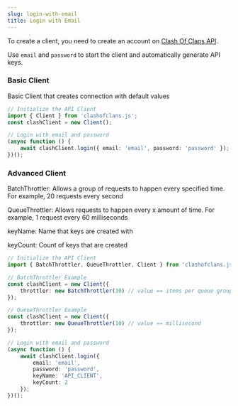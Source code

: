 ```yaml
---
slug: login-with-email
title: Login with Email
---
```


To create a client, you need to create an account on [Clash Of Clans API](https://developer.clashofclans.com/#/getting-started).

Use `email` and `password` to start the client and automatically generate API keys.

### Basic Client

Basic Client that creates connection with default values

```ts
// Initialize the API Client
import { Client } from 'clashofclans.js';
const clashClient = new Client();

// Login with email and password
(async function () {
    await clashClient.login({ email: 'email', password: 'password' });
})();
```

### Advanced Client

BatchThrottler: Allows a group of requests to happen every specified time.
For example, 20 requests every second

QueueThrottler: Allows requests to happen every x amount of time.
For example, 1 request every 60 milliseconds

keyName: Name that keys are created with

keyCount: Count of keys that are created

```ts
// Initialize the API Client
import { BatchThrottler, QueueThrottler, Client } from 'clashofclans.js';

// BatchThrottler Example
const clashClient = new Client({
    throttler: new BatchThrottler(30) // value == items per queue group
});

// QueueThrottler Example
const clashClient = new Client({
    throttler: new QueueThrottler(10) // value == millisecond
});

// Login with email and password
(async function () {
    await clashClient.login({
        email: 'email',
        password: 'password',
        keyName: 'API_CLIENT',
        keyCount: 2
    });
})();
```
